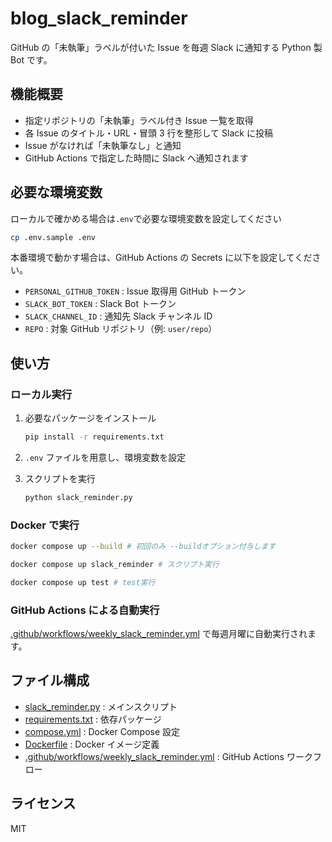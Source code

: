 # blog_slack_reminder

GitHub の「未執筆」ラベルが付いた Issue を毎週 Slack に通知する Python 製 Bot です。

## 機能概要

- 指定リポジトリの「未執筆」ラベル付き Issue 一覧を取得
- 各 Issue のタイトル・URL・冒頭 3 行を整形して Slack に投稿
- Issue がなければ「未執筆なし」と通知
- GitHub Actions で指定した時間に Slack へ通知されます

## 必要な環境変数

ローカルで確かめる場合は`.env`で必要な環境変数を設定してください

```sh
cp .env.sample .env
```

本番環境で動かす場合は、GitHub Actions の Secrets に以下を設定してください。

- `PERSONAL_GITHUB_TOKEN` : Issue 取得用 GitHub トークン
- `SLACK_BOT_TOKEN` : Slack Bot トークン
- `SLACK_CHANNEL_ID` : 通知先 Slack チャンネル ID
- `REPO` : 対象 GitHub リポジトリ（例: `user/repo`）

## 使い方

### ローカル実行

1. 必要なパッケージをインストール

   ```sh
   pip install -r requirements.txt
   ```

2. `.env` ファイルを用意し、環境変数を設定

3. スクリプトを実行

   ```sh
   python slack_reminder.py
   ```

### Docker で実行

```sh
docker compose up --build # 初回のみ --buildオプション付与します

docker compose up slack_reminder # スクリプト実行

docker compose up test # test実行
```

### GitHub Actions による自動実行

[.github/workflows/weekly_slack_reminder.yml](.github/workflows/weekly_slack_reminder.yml) で毎週月曜に自動実行されます。

## ファイル構成

- [slack_reminder.py](slack_reminder.py) : メインスクリプト
- [requirements.txt](requirements.txt) : 依存パッケージ
- [compose.yml](compose.yml) : Docker Compose 設定
- [Dockerfile](Dockerfile) : Docker イメージ定義
- [.github/workflows/weekly_slack_reminder.yml](.github/workflows/weekly_slack_reminder.yml) : GitHub Actions ワークフロー

## ライセンス

MIT
